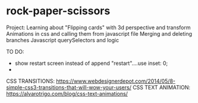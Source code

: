 # rock-paper-scissors

Project:
Learning about "Flipping cards" with 3d perspective and transform
Animations in css and calling them from javascript file 
Merging and deleting branches
Javascript querySelectors and logic


TO DO: 
- show restart screen instead of append "restart"....use inset: 0;
- 

CSS TRANSITIONS:
https://www.webdesignerdepot.com/2014/05/8-simple-css3-transitions-that-will-wow-your-users/
CSS TEXT ANIMATION:
https://alvarotrigo.com/blog/css-text-animations/